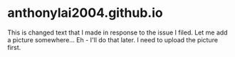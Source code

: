 # anthonylai2004.github.io
This is changed text that I made in response to the issue I filed.
Let me add a picture somewhere... Eh - I'll do that later. I need to upload the picture first.
